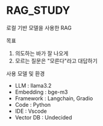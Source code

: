 # RAG_STUDY
로컬 기반 모델을 사용한 RAG

목표
1. 의도하는 바가 잘 나오게
2. 모르는 질문은 "모른다"라고 대답하기

사용 모델 및 환경
  - LLM : llama3.2
  - Embedding : bge-m3
  - Framework : Langchain, Gradio
  - Code : Python
  - IDE : Vscode
  - Vector DB : Undecided
